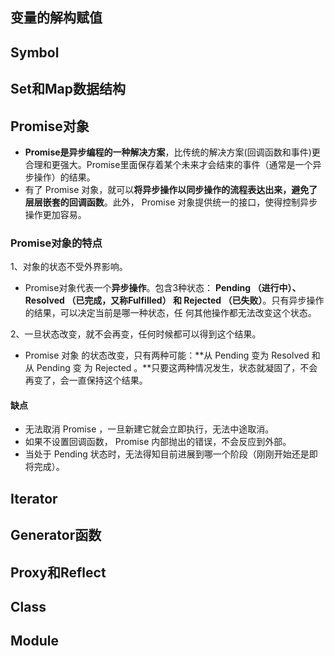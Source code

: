 ## 变量的解构赋值

## Symbol

## Set和Map数据结构

## Promise对象
* **Promise是异步编程的一种解决方案**，比传统的解决方案(回调函数和事件)更合理和更强大。Promise里面保存着某个未来才会结束的事件（通常是一个异步操作）的结果。
* 有了 Promise 对象，就可以**将异步操作以同步操作的流程表达出来，避免了层层嵌套的回调函数**。此外， Promise 对象提供统一的接口，使得控制异步操作更加容易。 

### Promise对象的特点
1、对象的状态不受外界影响。

* Promise对象代表一个**异步操作**。包含3种状态： **Pending （进行中）、 Resolved （已完成，又称Fulfilled） 和 Rejected （已失败）**。只有异步操作的结果，可以决定当前是哪一种状态，任 何其他操作都无法改变这个状态。

2、一旦状态改变，就不会再变，任何时候都可以得到这个结果。

*  Promise 对象 的状态改变，只有两种可能：**从 Pending 变为 Resolved 和从 Pending 变 为 Rejected 。**只要这两种情况发生，状态就凝固了，不会再变了，会一直保持这个结果。

#### 缺点

* 无法取消 Promise ，一旦新建它就会立即执行，无法中途取消。
* 如果不设置回调函数， Promise 内部抛出的错误，不会反应到外部。
* 当处于 Pending 状态时，无法得知目前进展到哪一个阶段（刚刚开始还是即将完成）。

## Iterator

## Generator函数

## Proxy和Reflect

## Class

## Module



